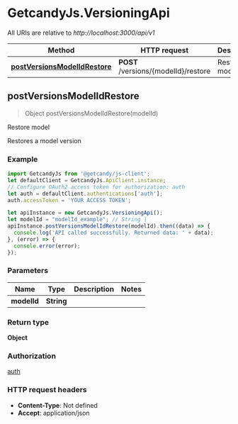# GetcandyJs.VersioningApi

All URIs are relative to *http://localhost:3000/api/v1*

Method | HTTP request | Description
------------- | ------------- | -------------
[**postVersionsModelIdRestore**](VersioningApi.md#postVersionsModelIdRestore) | **POST** /versions/{modelId}/restore | Restore model



## postVersionsModelIdRestore

> Object postVersionsModelIdRestore(modelId)

Restore model

Restores a model version

### Example

```javascript
import GetcandyJs from '@getcandy/js-client';
let defaultClient = GetcandyJs.ApiClient.instance;
// Configure OAuth2 access token for authorization: auth
let auth = defaultClient.authentications['auth'];
auth.accessToken = 'YOUR ACCESS TOKEN';

let apiInstance = new GetcandyJs.VersioningApi();
let modelId = "modelId_example"; // String | 
apiInstance.postVersionsModelIdRestore(modelId).then((data) => {
  console.log('API called successfully. Returned data: ' + data);
}, (error) => {
  console.error(error);
});

```

### Parameters


Name | Type | Description  | Notes
------------- | ------------- | ------------- | -------------
 **modelId** | **String**|  | 

### Return type

**Object**

### Authorization

[auth](../README.md#auth)

### HTTP request headers

- **Content-Type**: Not defined
- **Accept**: application/json

